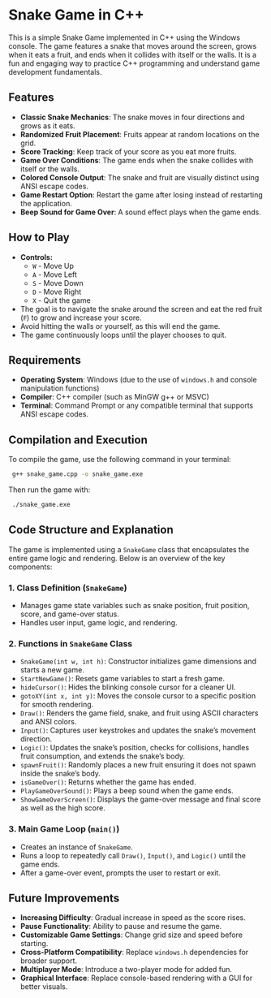 # Snake Game in C++

This is a simple Snake Game implemented in C++ using the Windows console. The game features a snake that moves around the screen, grows when it eats a fruit, and ends when it collides with itself or the walls. It is a fun and engaging way to practice C++ programming and understand game development fundamentals.

## Features
- **Classic Snake Mechanics**: The snake moves in four directions and grows as it eats.
- **Randomized Fruit Placement**: Fruits appear at random locations on the grid.
- **Score Tracking**: Keep track of your score as you eat more fruits.
- **Game Over Conditions**: The game ends when the snake collides with itself or the walls.
- **Colored Console Output**: The snake and fruit are visually distinct using ANSI escape codes.
- **Game Restart Option**: Restart the game after losing instead of restarting the application.
- **Beep Sound for Game Over**: A sound effect plays when the game ends.

## How to Play
- **Controls:**
  - `W` - Move Up
  - `A` - Move Left
  - `S` - Move Down
  - `D` - Move Right
  - `X` - Quit the game
- The goal is to navigate the snake around the screen and eat the red fruit (`F`) to grow and increase your score.
- Avoid hitting the walls or yourself, as this will end the game.
- The game continuously loops until the player chooses to quit.

## Requirements
- **Operating System**: Windows (due to the use of `windows.h` and console manipulation functions)
- **Compiler**: C++ compiler (such as MinGW g++ or MSVC)
- **Terminal**: Command Prompt or any compatible terminal that supports ANSI escape codes.

## Compilation and Execution
To compile the game, use the following command in your terminal:

```sh
 g++ snake_game.cpp -o snake_game.exe
```

Then run the game with:

```sh
 ./snake_game.exe
```

## Code Structure and Explanation
The game is implemented using a `SnakeGame` class that encapsulates the entire game logic and rendering. Below is an overview of the key components:

### 1. **Class Definition (`SnakeGame`)**
   - Manages game state variables such as snake position, fruit position, score, and game-over status.
   - Handles user input, game logic, and rendering.

### 2. **Functions in `SnakeGame` Class**
   - `SnakeGame(int w, int h)`: Constructor initializes game dimensions and starts a new game.
   - `StartNewGame()`: Resets game variables to start a fresh game.
   - `hideCursor()`: Hides the blinking console cursor for a cleaner UI.
   - `gotoXY(int x, int y)`: Moves the console cursor to a specific position for smooth rendering.
   - `Draw()`: Renders the game field, snake, and fruit using ASCII characters and ANSI colors.
   - `Input()`: Captures user keystrokes and updates the snake’s movement direction.
   - `Logic()`: Updates the snake’s position, checks for collisions, handles fruit consumption, and extends the snake’s body.
   - `spawnFruit()`: Randomly places a new fruit ensuring it does not spawn inside the snake’s body.
   - `isGameOver()`: Returns whether the game has ended.
   - `PlayGameOverSound()`: Plays a beep sound when the game ends.
   - `ShowGameOverScreen()`: Displays the game-over message and final score as well as the high score.

### 3. **Main Game Loop (`main()`)**
   - Creates an instance of `SnakeGame`.
   - Runs a loop to repeatedly call `Draw()`, `Input()`, and `Logic()` until the game ends.
   - After a game-over event, prompts the user to restart or exit.

## Future Improvements
- **Increasing Difficulty**: Gradual increase in speed as the score rises.
- **Pause Functionality**: Ability to pause and resume the game.
- **Customizable Game Settings**: Change grid size and speed before starting.
- **Cross-Platform Compatibility**: Replace `windows.h` dependencies for broader support.
- **Multiplayer Mode**: Introduce a two-player mode for added fun.
- **Graphical Interface**: Replace console-based rendering with a GUI for better visuals.
